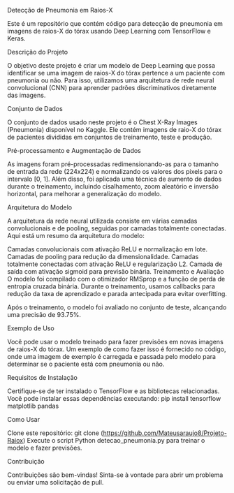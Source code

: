 Detecção de Pneumonia em Raios-X

Este é um repositório que contém código para detecção de pneumonia em imagens de raios-X do tórax usando Deep Learning com TensorFlow e Keras.

Descrição do Projeto

O objetivo deste projeto é criar um modelo de Deep Learning que possa identificar se uma imagem de raios-X do tórax pertence a um paciente com pneumonia ou não. Para isso, utilizamos uma arquitetura de rede neural convolucional (CNN) para aprender padrões discriminativos diretamente das imagens.

Conjunto de Dados

O conjunto de dados usado neste projeto é o Chest X-Ray Images (Pneumonia) disponível no Kaggle. Ele contém imagens de raio-X do tórax de pacientes divididas em conjuntos de treinamento, teste e produção.

Pré-processamento e Augmentação de Dados

As imagens foram pré-processadas redimensionando-as para o tamanho de entrada da rede (224x224) e normalizando os valores dos pixels para o intervalo [0, 1]. Além disso, foi aplicada uma técnica de aumento de dados durante o treinamento, incluindo cisalhamento, zoom aleatório e inversão horizontal, para melhorar a generalização do modelo.

Arquitetura do Modelo

A arquitetura da rede neural utilizada consiste em várias camadas convolucionais e de pooling, seguidas por camadas totalmente conectadas. Aqui está um resumo da arquitetura do modelo:

Camadas convolucionais com ativação ReLU e normalização em lote.
Camadas de pooling para redução da dimensionalidade.
Camadas totalmente conectadas com ativação ReLU e regularização L2.
Camada de saída com ativação sigmoid para previsão binária.
Treinamento e Avaliação
O modelo foi compilado com o otimizador RMSprop e a função de perda de entropia cruzada binária. Durante o treinamento, usamos callbacks para redução da taxa de aprendizado e parada antecipada para evitar overfitting.

Após o treinamento, o modelo foi avaliado no conjunto de teste, alcançando uma precisão de 93.75%.

Exemplo de Uso


Você pode usar o modelo treinado para fazer previsões em novas imagens de raios-X do tórax. Um exemplo de como fazer isso é fornecido no código, onde uma imagem de exemplo é carregada e passada pelo modelo para determinar se o paciente está com pneumonia ou não.

Requisitos de Instalação


Certifique-se de ter instalado o TensorFlow e as bibliotecas relacionadas. Você pode instalar essas dependências executando:
pip install tensorflow matplotlib pandas

Como Usar

Clone este repositório:
git clone (https://github.com/Mateusaraujo8/Projeto-Raiox)
Execute o script Python detecao_pneumonia.py para treinar o modelo e fazer previsões.


Contribuição

Contribuições são bem-vindas! Sinta-se à vontade para abrir um problema ou enviar uma solicitação de pull.
